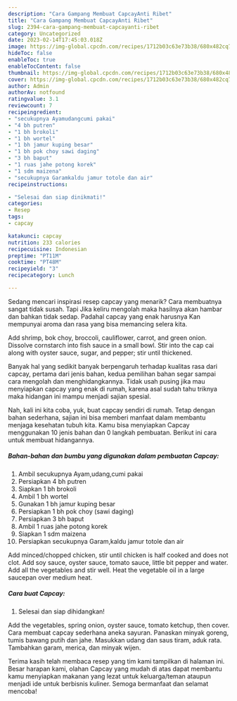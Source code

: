 ```yaml
---
description: "Cara Gampang Membuat CapcayAnti Ribet"
title: "Cara Gampang Membuat CapcayAnti Ribet"
slug: 2394-cara-gampang-membuat-capcayanti-ribet
category: Uncategorized
date: 2023-02-14T17:45:03.018Z
image: https://img-global.cpcdn.com/recipes/1712b03c63e73b38/680x482cq70/capcay-foto-resep-utama.jpg
hideToc: false
enableToc: true
enableTocContent: false
thumbnail: https://img-global.cpcdn.com/recipes/1712b03c63e73b38/680x482cq70/capcay-foto-resep-utama.jpg
cover: https://img-global.cpcdn.com/recipes/1712b03c63e73b38/680x482cq70/capcay-foto-resep-utama.jpg
author: Admin
authorAv: notfound
ratingvalue: 3.1
reviewcount: 7
recipeingredient:
- "secukupnya Ayamudangcumi pakai"
- "4 bh putren"
- "1 bh brokoli"
- "1 bh wortel"
- "1 bh jamur kuping besar"
- "1 bh pok choy sawi daging"
- "3 bh baput"
- "1 ruas jahe potong korek"
- "1 sdm maizena"
- "secukupnya Garamkaldu jamur totole dan air"
recipeinstructions:

- "Selesai dan siap dinikmati!"
categories:
- Resep
tags:
- capcay

katakunci: capcay 
nutrition: 233 calories
recipecuisine: Indonesian
preptime: "PT11M"
cooktime: "PT48M"
recipeyield: "3"
recipecategory: Lunch

---
```



Sedang mencari inspirasi resep capcay yang menarik? Cara membuatnya sangat tidak susah. Tapi Jika keliru mengolah maka hasilnya akan hambar dan bahkan tidak sedap. Padahal capcay yang enak harusnya Kan mempunyai aroma dan rasa yang bisa memancing selera kita.


Add shrimp, bok choy, broccoli, cauliflower, carrot, and green onion. Dissolve cornstarch into fish sauce in a small bowl. Stir into the cap cai along with oyster sauce, sugar, and pepper; stir until thickened.

Banyak hal yang sedikit banyak berpengaruh terhadap kualitas rasa dari capcay, pertama dari jenis bahan, kedua pemilihan bahan segar sampai cara mengolah dan menghidangkannya. Tidak usah pusing jika mau menyiapkan capcay yang enak di rumah, karena asal sudah tahu triknya maka hidangan ini mampu menjadi sajian spesial.


Nah, kali ini kita coba, yuk, buat capcay sendiri di rumah. Tetap dengan bahan sederhana, sajian ini bisa memberi manfaat dalam membantu menjaga kesehatan tubuh kita. Kamu bisa menyiapkan Capcay menggunakan 10 jenis bahan dan 0 langkah pembuatan. Berikut ini cara untuk membuat hidangannya.

<!--inarticleads1-->

##### Bahan-bahan dan bumbu yang digunakan dalam pembuatan Capcay:

1. Ambil secukupnya Ayam,udang,cumi pakai
1. Persiapkan 4 bh putren
1. Siapkan 1 bh brokoli
1. Ambil 1 bh wortel
1. Gunakan 1 bh jamur kuping besar
1. Persiapkan 1 bh pok choy (sawi daging)
1. Persiapkan 3 bh baput
1. Ambil 1 ruas jahe potong korek
1. Siapkan 1 sdm maizena
1. Persiapkan secukupnya Garam,kaldu jamur totole dan air


Add minced/chopped chicken, stir until chicken is half cooked and does not clot. Add soy sauce, oyster sauce, tomato sauce, little bit pepper and water. Add all the vegetables and stir well. Heat the vegetable oil in a large saucepan over medium heat. 

<!--inarticleads2-->

##### Cara buat Capcay:


1. Selesai dan siap dihidangkan!

Add the vegetables, spring onion, oyster sauce, tomato ketchup, then cover. Cara membuat capcay sederhana aneka sayuran. Panaskan minyak goreng, tumis bawang putih dan jahe. Masukkan udang dan saus tiram, aduk rata. Tambahkan garam, merica, dan minyak wijen. 

Terima kasih telah membaca resep yang tim kami tampilkan di halaman ini. Besar harapan kami, olahan Capcay yang mudah di atas dapat membantu kamu menyiapkan makanan yang lezat untuk keluarga/teman ataupun menjadi ide untuk berbisnis kuliner. Semoga bermanfaat dan selamat mencoba!
